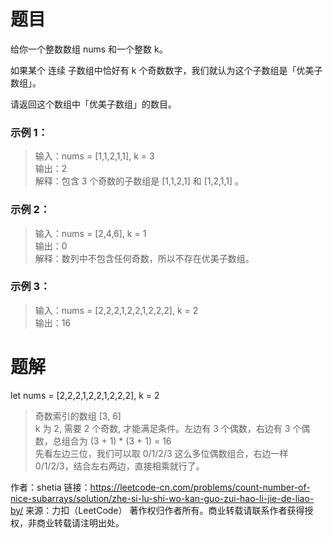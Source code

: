 # 题目

给你一个整数数组 nums 和一个整数 k。

如果某个 连续 子数组中恰好有 k 个奇数数字，我们就认为这个子数组是「优美子数组」。

请返回这个数组中「优美子数组」的数目。

### 示例 1：

> 输入：nums = [1,1,2,1,1], k = 3
> <br/>
> 输出：2
> <br/>
> 解释：包含 3 个奇数的子数组是 [1,1,2,1] 和 [1,2,1,1] 。

### 示例 2：

> 输入：nums = [2,4,6], k = 1
> <br/>
> 输出：0
> <br/>
> 解释：数列中不包含任何奇数，所以不存在优美子数组。

### 示例 3：

> 输入：nums = [2,2,2,1,2,2,1,2,2,2], k = 2
> <br/>
> 输出：16

# 题解

let nums = [2,2,2,1,2,2,1,2,2,2], k = 2

> 奇数索引的数组 [3, 6]
> <br/>
> k 为 2, 需要 2 个奇数, 才能满足条件。左边有 3 个偶数，右边有 3 个偶数，总组合为 (3 + 1) * (3 + 1) = 16 
> <br/>
> 先看左边三位，我们可以取 0/1/2/3 这么多位偶数组合，右边一样 0/1/2/3，结合左右两边，直接相乘就行了。

作者：shetia
链接：https://leetcode-cn.com/problems/count-number-of-nice-subarrays/solution/zhe-si-lu-shi-wo-kan-guo-zui-hao-li-jie-de-liao-by/
来源：力扣（LeetCode）
著作权归作者所有。商业转载请联系作者获得授权，非商业转载请注明出处。